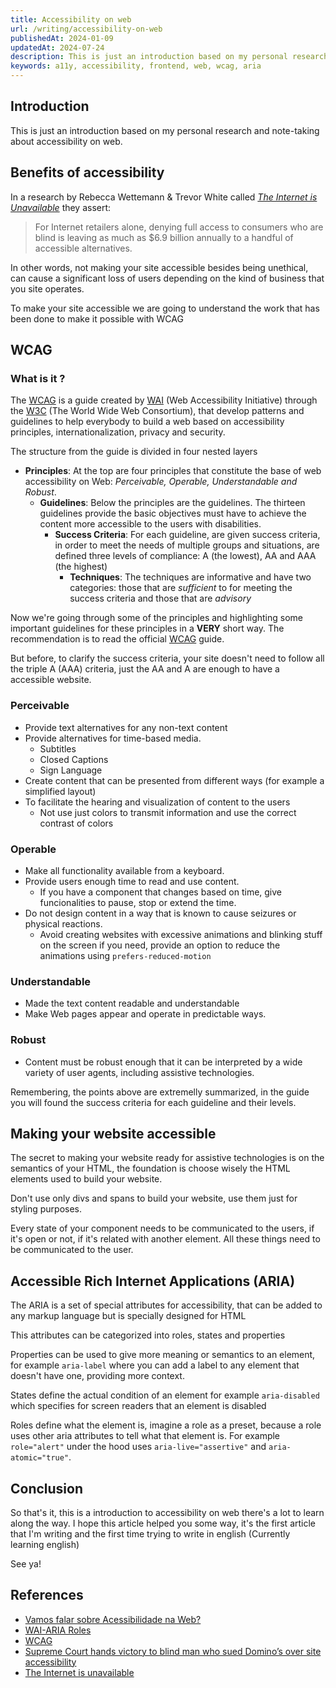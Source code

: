 ```yaml
---
title: Accessibility on web
url: /writing/accessibility-on-web
publishedAt: 2024-01-09
updatedAt: 2024-07-24
description: This is just an introduction based on my personal research and note-taking about accessibility on web.
keywords: a11y, accessibility, frontend, web, wcag, aria
---
```


## Introduction

This is just an introduction based on my personal research and note-taking about accessibility on web.

## Benefits of accessibility

In a research by Rebecca Wettemann & Trevor White called [_The Internet is Unavailable_](https://nucleusresearch.com/research/single/the-internet-is-unavailable/) they assert:

> For Internet retailers alone, denying full access to consumers who are blind is leaving as much as $6.9 billion annually to a handful of accessible alternatives.

In other words, not making your site accessible besides being unethical, can cause a significant loss of users depending on the kind of business that you site operates.

To make your site accessible we are going to understand the work that has been done to make it possible with WCAG

## WCAG

### What is it ?

The [WCAG](https://www.w3.org/TR/WCAG21/) is a guide created by [WAI](https://www.w3.org/WAI/) (Web Accessibility Initiative) through the [W3C](https://www.w3.org/) (The World Wide Web Consortium), that develop patterns and guidelines to help everybody to build a web based on accessibility principles, internationalization, privacy and security.

The structure from the guide is divided in four nested layers

- **Principles**: At the top are four principles that constitute the base of web accessibility on Web: _Perceivable, Operable, Understandable and Robust_.
  - **Guidelines**: Below the principles are the guidelines. The thirteen guidelines provide the basic objectives must have to achieve the content more accessible to the users with disabilities.
    - **Success Criteria**: For each guideline, are given success criteria, in order to meet the needs of multiple groups and situations, are defined three levels of compliance: A (the lowest), AA and AAA (the highest)
      - **Techniques**: The techniques are informative and have two categories: those that are _sufficient_ to for meeting the success criteria and those that are _advisory_

Now we're going through some of the principles and highlighting some important guidelines for these principles in a **VERY** short way. The recommendation is to read the official [WCAG](https://www.w3.org/TR/WCAG21/) guide.

But before, to clarify the success criteria, your site doesn't need to follow all the triple A (AAA) criteria, just the AA and A are enough to have a accessible website.

### Perceivable

- Provide text alternatives for any non-text content
- Provide alternatives for time-based media.
  - Subtitles
  - Closed Captions
  - Sign Language
- Create content that can be presented from different ways (for example a simplified layout)
- To facilitate the hearing and visualization of content to the users
  - Not use just colors to transmit information and use the correct contrast of colors

### Operable

- Make all functionality available from a keyboard.
- Provide users enough time to read and use content.
  - If you have a component that changes based on time, give funcionalities to pause, stop or extend the time.
- Do not design content in a way that is known to cause seizures or physical reactions.
  - Avoid creating websites with excessive animations and blinking stuff on the screen if you need, provide an option to reduce the animations using `prefers-reduced-motion`

### Understandable

- Made the text content readable and understandable
- Make Web pages appear and operate in predictable ways.

### Robust

- Content must be robust enough that it can be interpreted by a wide variety of user agents, including assistive technologies.

Remembering, the points above are extremelly summarized, in the guide you will found the success criteria for each guideline and their levels.

## Making your website accessible

The secret to making your website ready for assistive technologies is on the semantics of your HTML, the foundation is choose wisely the HTML elements used to build your website.

Don't use only divs and spans to build your website, use them just for styling purposes.

Every state of your component needs to be communicated to the users, if it's open or not, if it's related with another element. All these things need to be communicated to the user.

## Accessible Rich Internet Applications (ARIA)

The ARIA is a set of special attributes for accessibility, that can be added to any markup language but is specially designed for HTML

This attributes can be categorized into roles, states and properties

Properties can be used to give more meaning or semantics to an element, for example `aria-label` where you can add a label to any element that doesn't have one, providing more context.

States define the actual condition of an element for example `aria-disabled` which specifies for screen readers that an element is disabled

Roles define what the element is, imagine a role as a preset, because a role uses other aria attributes to tell what that element is. For example `role="alert"` under the hood uses `aria-live="assertive"` and `aria-atomic="true"`.

## Conclusion

So that's it, this is a introduction to accessibility on web there's a lot to learn along the way. I hope this article helped you some way, it's the first article that I'm writing and the first time trying to write in english (Currently learning english)

See ya!

## References

- [Vamos falar sobre Acessibilidade na Web?](https://youtu.be/QLO0iZ1BbQo?si=XiP_pXnWudcCnu3x)
- [WAI-ARIA Roles](https://developer.mozilla.org/en-US/docs/Web/Accessibility/ARIA/Roles)
- [WCAG](https://www.w3c.br/traducoes/wcag/wcag21-pt-BR/#abstract)
- [Supreme Court hands victory to blind man who sued Domino’s over site accessibility](https://www.cnbc.com/2019/10/07/dominos-supreme-court.html)
- [The Internet is unavailable](https://nucleusresearch.com/research/single/the-internet-is-unavailable/)
